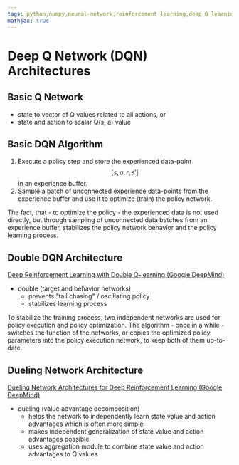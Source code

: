 ```yaml
---
tags: python,numpy,neural-network,reinforcement learning,deep Q learning,DQN,DDQN,Dueling
mathjax: true
---
```

# Deep Q Network (DQN) Architectures

## Basic Q Network
  - state to vector of Q values related to all actions, or
  - state and action to scalar Q(s, a) value

## Basic DQN Algorithm

1. Execute a policy step and store the experienced data-point $$[s, a, r, s']$$ in an experience buffer.
2. Sample a batch of unconnected experience data-points from the experience buffer and use it to optimize (train) the policy network.

The fact, that - to optimize the policy - the experienced data is not used directly, but through sampling of unconnected data batches from an experience buffer, stabilizes the policy network behavior and the policy learning process.

## Double DQN Architecture

[Deep Reinforcement Learning with Double Q-learning (Google DeepMind)](https://arxiv.org/pdf/1509.06461.pdf)

- double (target and behavior networks)
  - prevents "tail chasing" / oscillating policy
  - stabilizes learning process

To stabilize the training process, two independent networks are used for policy execution and policy optimization.
The algorithm - once in a while - switches the function of the networks, or copies the optimized policy parameters into the policy execution network, to keep both of them up-to-date.

## Dueling Network Architecture

[Dueling Network Architectures for Deep Reinforcement Learning (Google DeepMind)](http://proceedings.mlr.press/v48/wangf16.pdf)

- dueling (value advantage decomposition)
  - helps the network to independently learn state value and action advantages which is often more simple
  - makes independent generalization of state value and action advantages possible
  - uses aggregation module to combine state value and action advantages to Q values

